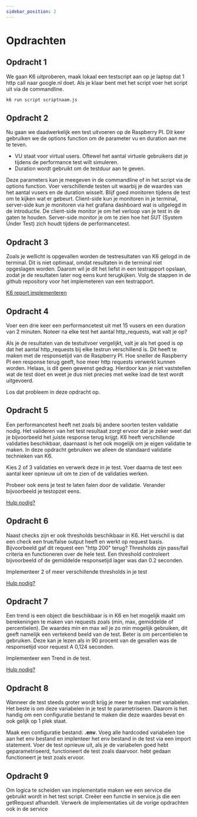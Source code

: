 ```yaml
---
sidebar_position: 2
---
```


# Opdrachten

## Opdracht 1
We gaan K6 uitproberen, maak lokaal een testscript aan op je laptop dat 1 http call naar google.nl doet. Als je klaar bent met het script voer het script uit via de commandline.

```bash
k6 run script scriptnaam.js
```

## Opdracht 2
Nu gaan we daadwerkelijk een test uitvoeren op de Raspberry PI. Dit keer gebruiken we de options function om de parameter vu en duration aan me te teven. 
- VU staat voor virtual users. Oftewel het aantal virtuele gebruikers dat je tijdens de performance test wilt simuleren.
- Duration wordt gebruikt om de testduur aan te geven.

Deze parameters kan je meegeven in de commandline of in het script via de options function. Voer verschillende testen uit waarbij je de waardes van het aantal vusers en de duration wisselt. Blijf goed monitoren tijdens de test om te kijken wat er gebeurt. Client-side kun je monitoren in je terminal, server-side kun je monitoren via het grafana dashboard wat is uitgelegd in de introductie. De client-side monitor je om het verloop van je test in de gaten te houden. Server-side monitor je om te zien hoe het SUT (System Under Test) zich houdt tijdens de performancetest.

## Opdracht 3
Zoals je wellicht is opgevallen worden de testresultaten van K6 gelogd in de terminal. Dit is niet optimaal, omdat resultaten in de terminal niet opgeslagen worden. Daarom wil je dit het liefst in een testrapport opslaan, zodat je de resultaten later nog eens kunt terugkijken. Volg de stappen in de github repository voor het implemeteren van een testrapport.

[K6 report implementeren](https://github.com/benc-uk/k6-reporter)

## Opdracht 4
Voer een drie keer een performancetest uit met 15 vusers en een duration van 2 minuten. Noteer na elke test het aantal http_requests, wat valt je op?

Als je de resultaten van de testuitvoer vergelijkt, valt je als het goed is op dat het aantal http_requests bij elke testrun verschillend is. Dit heeft te maken met de responsetijd van de Raspberry PI. Hoe sneller de Raspberry PI een response terug geeft, hoe meer http requests verwerkt kunnen worden. Helaas, is dit geen gewenst gedrag. Hierdoor kan je niet vaststellen wat de test doet en weet je dus niet precies met welke load de test wordt uitgevoerd.

Los dat probleem in deze opdracht op.

## Opdracht 5
Een performancetest heeft net zoals bij andere soorten testen validatie nodig. Het valideren van het test resultaat zorgt ervoor dat je zeker weet dat je bijvoorbeeld het juiste response terug krijgt. K6 heeft verschillende validaties beschikbaar, daarnaast is het ook mogelijk om je eigen validatie te maken. In deze opdracht gebruiken we alleen de standaard validatie technieken van K6.

Kies 2 of 3 validaties en verwerk deze in je test. Voer daarna de test een aantal keer opnieuw uit om te zien of de validaties werken.

Probeer ook eens je test te laten falen door de validatie. Verander bijvoorbeeld je testopzet eens.

[Hulp nodig?](https://k6.io/docs/using-k6/checks)

## Opdracht 6
Naast checks zijn er ook thresholds beschikbaar in K6. Het verschil is dat een check een true/false output heeft en werkt op request basis. Bijvoorbeeld gaf dit request een "http 200" terug?
Thresholds zijn pass/fail criteria en functioneren over de hele test. Een threshold controleert bijvoorbeeld of de gemiddelde responsetijd lager was dan 0.2 seconden.

Implementeer 2 of meer verschillende thresholds in je test

[Hulp nodig?](https://k6.io/docs/using-k6/thresholds)

## Opdracht 7
Een trend is een object die beschikbaar is in K6 en het mogelijk maakt om berekeningen te maken van requests zoals (min, max, gemiddelde of percentielen). De waardes min en max wil je zo min mogelijk gebruiken, dit geeft namelijk een vertekend beeld van de test. Beter is om percentielen te gebruiken. Deze kan je lezen als in 90 procent van de gevallen was de responsetijd voor request A 0,124 seconden.

Implementeer een Trend in de test.

[Hulp nodig?](https://k6.io/docs/javascript-api/k6-metrics/trend)

## Opdracht 8
Wanneer de test steeds groter wordt krijg je meer te maken met variabelen. Het beste is om deze variabelen in je test te parametriseren. Daarom is het handig om een configuratie bestand te maken die deze waardes bevat en ook gelijk op 1 plek staat.

Maak een configuratie bestand: <b>.env</b>. Voeg alle hardcoded variabelen toe aan het env bestand en implenteer het env bestand in de test via een import statement. Voer de test opnieuw uit, als je de variabelen goed hebt geparametriseerd, functioneert de test zoals daarvoor. hebt gedaan functioneert je test zoals ervoor.

## Opdracht 9
Om logica te scheiden van implementatie maken we een service die gebruikt wordt in het test script. Creëer een functie in service.js die een getRequest afhandelt. Verwerk de implementaties uit de vorige opdrachten ook in de service
